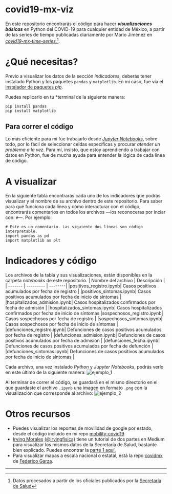 # covid19-mx-viz
En este repositorio encontrarás el código para hacer  ***visualizaciones básicas*** en Python del COVID-19 para cualquier entidad de México, a partir de las series de tiempo publicadas diariamente por Mario Jiménez en [*covid19-mx-time-series.*](https://github.com/mariorz/covid19-mx-time-series)[^1].

# ¿Qué necesitas?
Previo a visualizar los datos de la sección *indicadores*, deberás tener instalado Python y los paquetes `pandas` y `matplotlib`. En mi caso, fue vía el [instalador de paquetes *pip*](https://pypi.org/project/pip/). 

Puedes replicarlo en tu *terminal de la siguiente manera:
````
pip install pandas
pip install matplotlib
``````
## Para correr el código
Lo más eficiente para mí fue trabajarlo desde [*Jupyter Notebooks*](https://jupyter.org), sobre todo, por lo fácil de seleccionar celdas específicas y procurar *atender un problema a la vez*. Para mí, insisto, que estoy aprendiendo a trabajar con datos en Python, fue de mucha ayuda para entender la lógica de cada linea de código. 

# A visualizar
 En la siguiente tabla encontrarás cada uno de los indicadores que podrás visualizar y el nombre de su archivo dentro de este repositorio. Para saber para qué funciona cada línea y cómo interacturar con el código,  encontrarás comentarios en todos los archivos —los reconoceras por inciar con: `#`—. Por ejemplo:

``````
# Este es un comentario. Las siguiente dos líneas son código interpretable.
import pandas as pd
import matplotlib as plt
``````

# Indicadores y código
Los archivos de la tabla y sus visualizaciones, están disponibles en la carpeta *notebooks* de este repositorio. 
| Nombre del archivo | Descripción |  
| ------- | ---------  | --------|
|positivos_registro.ipynb| Casos positivos acumulados por fecha de registro | 
|positivos_sintomas.ipynb| Casos positivos acumulados por fecha de inicio de síntomas | 
|hospitalizados_admision.ipynb| Casos hospitalizados confirmados por fecha de admisión |
|hospitalizados_sintomas.ipynb| Casos hospitalizados confirmados por fecha de inicio de síntomas
|sospechosos_registro.ipynb| Casos sospechosos por fecha de registro |
|sospechosos_sintomas.ipynb| Casos sospechosos por fecha de inicio de síntomas |
|defunciones_registro.ipynb| Defunciones de casos positivos acumulados por fecha de registro | 
|defunciones_admision.ipynb| Defunciones de casos positivos acumulados  por fecha de admisión |
|defunciones_fecha.ipynb| Defunciones de casos positivos acumulados por fecha de defunción |
|defunciones_sintomas.ipynb| Defunciones de casos positivos acumulados por fecha de inicio de síntomas |

Cada archivo, una vez instalado *Python* y *Jupyter Notebooks*, podrás verlo en este último de la siguiente manera: 
![ejemplo_1](https://i.imgur.com/jrMlYxa.png)

Al terminar de correr el código, se guardará en el mismo directorio en el que guardaste el archivo `.ipynb` una imagen en formato `.png` con la visualización que corresponde al archivo: 
![ejemplo_2](https://i.imgur.com/uQnnu1l.png)

# Otros recursos
- Puedes visualizar los reportes de movilidad de google por estado, desde el código incluido en mi repo [mobility-covid19](https://github.com/jballesterosc/mobility-covid19)
- [Irving Morales](https://https://twitter.com/moaimx) [(@irvingfisica)](https://github.com/irvingfisica) tiene un tutorial de dos partes en Medium para visualizar los mismos datos de la Secretaría de Salud, bastante bien explicado. Puedes encontrar la [parte 1 aquí.](https://medium.com/@irvingmoralesagiss/analizando-datos-de-covid19-en-méxico-pt-1-e177d17b3591)
- Para visualizar mapas a escala nacional o estatal, está la repo [covidmx](https://github.com/FedericoGarza/covidmx) de [Federico Garza](https://twitter.com/fede_gr).
---------
[^1]: Datos procesados a partir de los oficiales publicados por la [Secretaría de Salud](https://www.gob.mx/salud/documentos/datos-abiertos-152127)
[^2]: Los datos son adquiridos a partir de la API [*covidmx*](https://pypi.org/project/covidmx/#description) de [Federico Garza](https://twitter.com/fede_gr)

